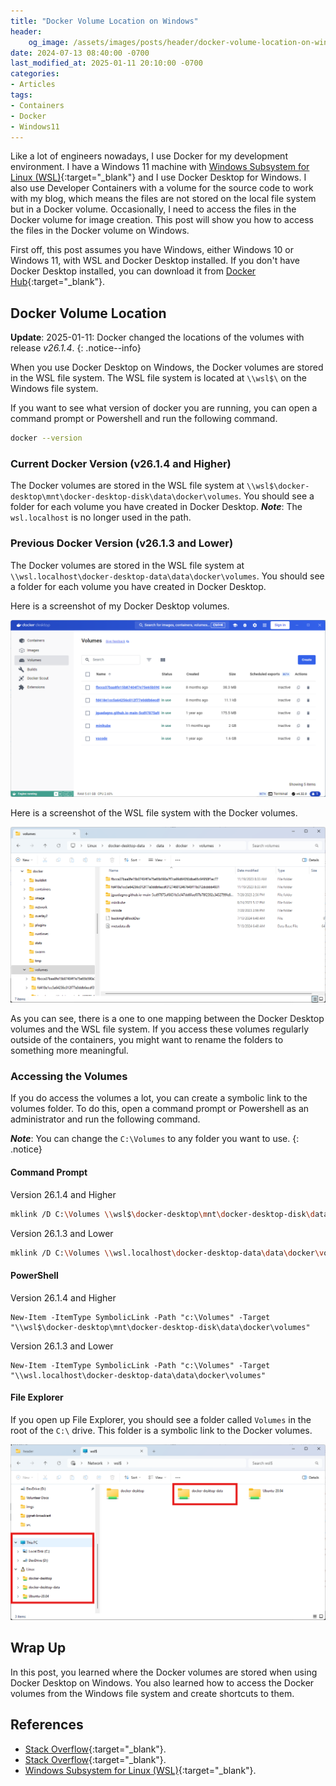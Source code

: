 ```yaml
---
title: "Docker Volume Location on Windows"
header:
    og_image: /assets/images/posts/header/docker-volume-location-on-windows.png
date: 2024-07-13 08:40:00 -0700
last_modified_at: 2025-01-11 20:10:00 -0700
categories:
- Articles
tags:
- Containers
- Docker
- Windows11
---
```

Like a lot of engineers nowadays, I use Docker for my development environment.  I have a Windows 11 machine with [Windows Subsystem for Linux (WSL)](https://learn.microsoft.com/en-us/windows/wsl/about?WT.mc_id=AZ-MVP-4024623){:target="_blank"} and I use Docker Desktop for Windows.  I also use Developer Containers with a volume for the source code to work with my blog, which means the files are not stored on the local file system but in a Docker volume.  Occasionally, I need to access the files in the Docker volume for image creation.  This post will show you how to access the files in the Docker volume on Windows.

First off, this post assumes you have Windows, either Windows 10 or Windows 11, with WSL and Docker Desktop installed.  If you don't have Docker Desktop installed, you can download it from [Docker Hub](https://hub.docker.com/){:target="_blank"}.

## Docker Volume Location

**Update**: 2025-01-11: Docker changed the locations of the volumes with release *v26.1.4*.
{: .notice--info}

When you use Docker Desktop on Windows, the Docker volumes are stored in the WSL file system.  The WSL file system is located at `\\wsl$\` on the Windows file system.  

If you want to see what version of docker you are running, you can open a command prompt or Powershell and run the following command.

```bash
docker --version
```

### Current Docker Version (v26.1.4 and Higher)

The Docker volumes are stored in the WSL file system at `\\wsl$\docker-desktop\mnt\docker-desktop-disk\data\docker\volumes`.  You should see a folder for each volume you have created in Docker Desktop. ***Note***: The `wsl.localhost` is no longer used in the path.

### Previous Docker Version (v26.1.3 and Lower)

The Docker volumes are stored in the WSL file system at `\\wsl.localhost\docker-desktop-data\data\docker\volumes`.  You should see a folder for each volume you have created in Docker Desktop.

Here is a screenshot of my Docker Desktop volumes.

![Docker Volume Location](/assets/images/posts/2024/docker-volume-location-on-windows/docker-desktop-volumes.png)

Here is a screenshot of the WSL file system with the Docker volumes.

![Windows Explorer Volume](/assets/images/posts/2024/docker-volume-location-on-windows/windows-volumes.png)

As you can see, there is a one to one mapping between the Docker Desktop volumes and the WSL file system.  If you access these volumes regularly outside of the containers, you might want to rename the folders to something more meaningful.

### Accessing the Volumes

If you do access the volumes a lot, you can create a symbolic link to the volumes folder.  To do this, open a command prompt or Powershell as an administrator and run the following command.

***Note***: You can change the `C:\Volumes` to any folder you want to use.
{: .notice}

#### Command Prompt

Version 26.1.4 and Higher

```bash
mklink /D C:\Volumes \\wsl$\docker-desktop\mnt\docker-desktop-disk\data\docker\volumes
```

Version 26.1.3 and Lower

```bash
mklink /D C:\Volumes \\wsl.localhost\docker-desktop-data\data\docker\volumes
```

#### PowerShell

Version 26.1.4 and Higher

```shell
New-Item -ItemType SymbolicLink -Path "c:\Volumes" -Target "\\wsl$\docker-desktop\mnt\docker-desktop-disk\data\docker\volumes"
```

Version 26.1.3 and Lower

```shell
New-Item -ItemType SymbolicLink -Path "c:\Volumes" -Target "\\wsl.localhost\docker-desktop-data\data\docker\volumes"
```

#### File Explorer

If you open up File Explorer, you should see a folder called `Volumes` in the root of the `C:\` drive.  This folder is a symbolic link to the Docker volumes.

![Windows Explorer - Linux Docker Desktop Volumes](/assets/images/posts/2024/docker-volume-location-on-windows/docker-desktop-folder-highlighted.png)

## Wrap Up

In this post, you learned where the Docker volumes are stored when using Docker Desktop on Windows.  You also learned how to access the Docker volumes from the Windows file system and create shortcuts to them.

## References

* [Stack Overflow](https://stackoverflow.com/questions/61083772/where-are-docker-volumes-located-when-running-wsl-using-docker-desktop){:target="_blank"}.
* [Stack Overflow](https://stackoverflow.com/questions/43181654/locating-data-volumes-in-docker-desktop-windows){:target="_blank"}.
* [Windows Subsystem for Linux (WSL)](https://learn.microsoft.com/en-us/windows/wsl/about?WT.mc_id=AZ-MVP-4024623){:target="_blank"}.
